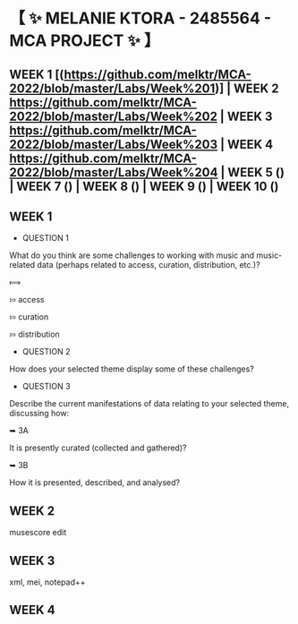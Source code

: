 # &#12304; :sparkles: MELANIE KTORA - 2485564 - MCA PROJECT :sparkles: &#12305;

## __WEEK 1__ [(https://github.com/melktr/MCA-2022/blob/master/Labs/Week%201)] | __WEEK 2__ https://github.com/melktr/MCA-2022/blob/master/Labs/Week%202 | __WEEK 3__ https://github.com/melktr/MCA-2022/blob/master/Labs/Week%203 | __WEEK 4__ https://github.com/melktr/MCA-2022/blob/master/Labs/Week%204 | __WEEK 5__ () | __WEEK 7__ () | __WEEK 8__ () | __WEEK 9__ () | __WEEK 10__ ()

## __WEEK 1__ 

* QUESTION 1

What do you think are some challenges to working with music and music-related data (perhaps related to access, curation, distribution, etc.)?

&#10238; 

&#8688; access

&#8688; curation

&#8688; distribution

* QUESTION 2

How does your selected theme display some of these challenges?

* QUESTION 3

Describe the current manifestations of data relating to your selected theme, discussing how:

&#10149; 3A

It is presently curated (collected and gathered)?

&#10149; 3B

How it is presented, described, and analysed?

## __WEEK 2__

musescore edit

## __WEEK 3__

xml, mei, notepad++

## __WEEK 4__
